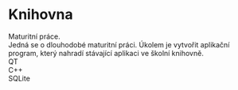 # Knihovna
Maturitní práce. <br>Jedná se o dlouhodobé maturitní práci. Úkolem je vytvořit aplikační program, který nahradí stávající aplikaci ve školní knihovně. 
<br>QT 
<br>C++ 
<br>SQLite
